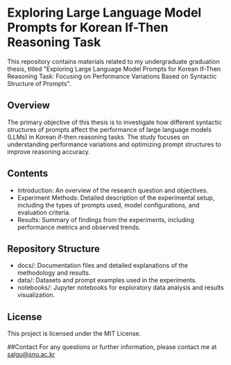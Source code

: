 # Exploring Large Language Model Prompts for Korean If-Then Reasoning Task
This repository contains materials related to my undergraduate graduation thesis, titled "Exploring Large Language Model Prompts for Korean If-Then Reasoning Task: Focusing on Performance Variations Based on Syntactic Structure of Prompts".

## Overview
The primary objective of this thesis is to investigate how different syntactic structures of prompts affect the performance of large language models (LLMs) in Korean if-then reasoning tasks. 
The study focuses on understanding performance variations and optimizing prompt structures to improve reasoning accuracy.

## Contents
- Introduction: An overview of the research question and objectives.
- Experiment Methods: Detailed description of the experimental setup, including the types of prompts used, model configurations, and evaluation criteria.
- Results: Summary of findings from the experiments, including performance metrics and observed trends.

## Repository Structure

- docs/: Documentation files and detailed explanations of the methodology and results.
- data/: Datasets and prompt examples used in the experiments.
- notebooks/: Jupyter notebooks for exploratory data analysis and results visualization.

## License
This project is licensed under the MIT License.

##Contact
For any questions or further information, please contact me at salgu@snu.ac.kr

